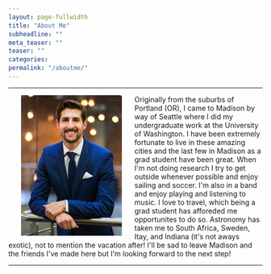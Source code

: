 ```yaml
---
layout: page-fullwidth
title: "About Me"
subheadline: ""
meta_teaser: ""
teaser: ""
categories:
permalink: "/aboutme/"
---
```

<!--more-->
<hr>
<img src="/local_files/aboutme.png" width="200" ALIGN="left" HSPACE="25" /> Originally from the suburbs of Portland (OR), I came to Madison by way of Seattle where I did my undergraduate work at the University of Washington.  I have been extremely fortunate to live in these amazing cities and the last few in Madison as a grad student have been great.  When I'm not doing research I try to get outside whenever possible and enjoy sailing and soccer.  I'm also in a band and enjoy playing and listening to music.  I love to travel, which being a grad student has afforeded me opportunites to do so.  Astronomy has taken me to South Africa, Sweden, Itay, and Indiana (it's not aways exotic), not to mention the vacation after!  I'll be sad to leave Madison and the friends I've made here but I'm looking forward to the next step!
<hr>
